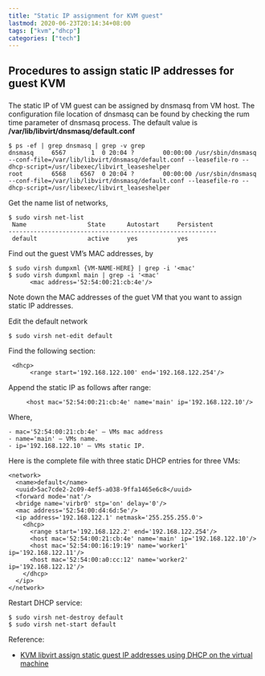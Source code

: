 ```yaml
---
title: "Static IP assignment for KVM guest"
lastmod: 2020-06-23T20:14:34+08:00
tags: ["kvm","dhcp"]
categories: ["tech"]
---
```

## Procedures to assign static IP addresses for guest KVM
<!--more-->
###
The static IP of VM guest can be assigned by dnsmasq from VM host.
The configuration file location of dnsmasq can be found by checking the rum time parameter of dnsmasq process. The default value is **/var/lib/libvirt/dnsmasq/default.conf**
```
$ ps -ef | grep dnsmasq | grep -v grep
dnsmasq     6567       1  0 20:04 ?        00:00:00 /usr/sbin/dnsmasq --conf-file=/var/lib/libvirt/dnsmasq/default.conf --leasefile-ro --dhcp-script=/usr/libexec/libvirt_leaseshelper
root        6568    6567  0 20:04 ?        00:00:00 /usr/sbin/dnsmasq --conf-file=/var/lib/libvirt/dnsmasq/default.conf --leasefile-ro --dhcp-script=/usr/libexec/libvirt_leaseshelper
```
Get the name list of networks,
```
$ sudo virsh net-list
 Name                 State      Autostart     Persistent
----------------------------------------------------------
 default              active     yes           yes
```
Find out the guest VM’s MAC addresses, by
```
$ sudo virsh dumpxml {VM-NAME-HERE} | grep -i '<mac'
$ sudo virsh dumpxml main | grep -i '<mac'
      <mac address='52:54:00:21:cb:4e'/>
```

Note down the MAC addresses of the guet VM that you want to assign static IP addresses.

Edit the default network
```
$ sudo virsh net-edit default
```

Find the following section:
```
 <dhcp>
      <range start='192.168.122.100' end='192.168.122.254'/>
```

Append the static IP as follows after range:
```
     <host mac='52:54:00:21:cb:4e' name='main' ip='192.168.122.10'/>
```
Where,

    - mac='52:54:00:21:cb:4e' – VMs mac address
    - name='main' – VMs name.
    - ip='192.168.122.10' – VMs static IP.

Here is the complete file with three static DHCP entries for three VMs:
```
<network>
  <name>default</name>
  <uuid>5ac7cde2-2c09-4ef5-a038-9ffa1465e6c8</uuid>
  <forward mode='nat'/>
  <bridge name='virbr0' stp='on' delay='0'/>
  <mac address='52:54:00:d4:6d:5e'/>
  <ip address='192.168.122.1' netmask='255.255.255.0'>
    <dhcp>
      <range start='192.168.122.2' end='192.168.122.254'/>
      <host mac='52:54:00:21:cb:4e' name='main' ip='192.168.122.10'/>
      <host mac='52:54:00:16:19:19' name='worker1' ip='192.168.122.11'/>
      <host mac='52:54:00:a0:cc:12' name='worker2' ip='192.168.122.12'/>
    </dhcp>
  </ip>
</network>
```
Restart DHCP service:
```
$ sudo virsh net-destroy default
$ sudo virsh net-start default
```

Reference: 
- [KVM libvirt assign static guest IP addresses using DHCP on the virtual machine](https://www.cyberciti.biz/faq/linux-kvm-libvirt-dnsmasq-dhcp-static-ip-address-configuration-for-guest-os/)

